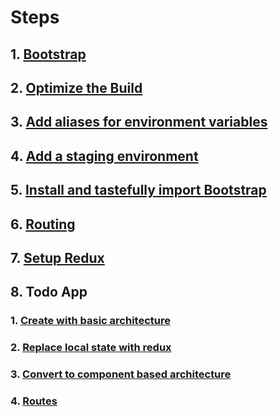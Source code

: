 # Steps

## 1. [Bootstrap](./steps/1.Bootstrap.md)

## 2. [Optimize the Build](./steps/2.OptimizeTheBuild.md)

## 3. [Add aliases for environment variables](./steps/3.AddAliasesForEnvironmentVariables.md)

## 4. [Add a staging environment](./steps/4.AddAStagingEnvironment.md)

## 5. [Install and tastefully import Bootstrap](./steps/5.InstallAndTastefullyImportBootstrap.md)

## 6. [Routing](./steps/6.Routing.md)

## 7. [Setup Redux](./steps/7.SetupRedux.md)

## 8. Todo App

### 1. [Create with basic architecture](./steps/todo-app/1.CreateWithBasicArchitecture.md)

### 2. [Replace local state with redux](./steps/todo-app/2.ReplaceLocalStateWithRedux.md)

### 3. [Convert to component based architecture](./steps/todo-app/3.ConvertToComponentBasedArchitecture.md)

### 4. [Routes](./steps/todo-app/4.Routes.md)